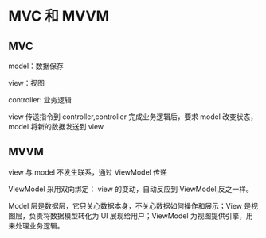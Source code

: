 # MVC 和 MVVM

## MVC

model：数据保存

view：视图

controller: 业务逻辑

view 传送指令到 controller,controller 完成业务逻辑后，要求 model 改变状态，model 将新的数据发送到 view

## MVVM

view 与 model 不发生联系，通过 ViewModel 传递

ViewModel 采用双向绑定： view 的变动，自动反应到 ViewModel,反之一样。

Model 层是数据层，它只关心数据本身，不关心数据如何操作和展示；View 是视图层，负责将数据模型转化为 UI 展现给用户；ViewModel 为视图提供引擎，用来处理业务逻辑。
